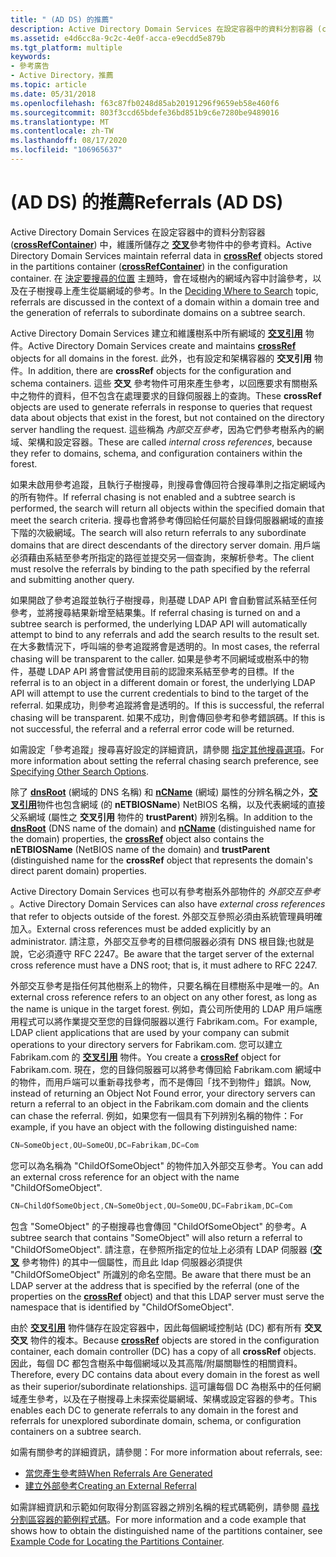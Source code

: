 ```yaml
---
title: " (AD DS) 的推薦"
description: Active Directory Domain Services 在設定容器中的資料分割容器 (crossRefContainer) 中，維護所儲存之交叉參考物件中的參考資料。
ms.assetid: e4d6cc8a-9c2c-4e0f-acca-e9ecdd5e879b
ms.tgt_platform: multiple
keywords:
- 參考廣告
- Active Directory，推薦
ms.topic: article
ms.date: 05/31/2018
ms.openlocfilehash: f63c87fb0248d85ab20191296f9659eb58e460f6
ms.sourcegitcommit: 803f3ccd65bdefe36bd851b9c6e7280be9489016
ms.translationtype: MT
ms.contentlocale: zh-TW
ms.lasthandoff: 08/17/2020
ms.locfileid: "106965637"
---
```

# <a name="referrals-ad-ds"></a><span data-ttu-id="234c6-105"> (AD DS) 的推薦</span><span class="sxs-lookup"><span data-stu-id="234c6-105">Referrals (AD DS)</span></span>

<span data-ttu-id="234c6-106">Active Directory Domain Services 在設定容器中的資料分割容器 ([**crossRefContainer**](/windows/desktop/ADSchema/c-crossrefcontainer)) 中，維護所儲存之 [**交叉**](/windows/desktop/ADSchema/c-crossref)參考物件中的參考資料。</span><span class="sxs-lookup"><span data-stu-id="234c6-106">Active Directory Domain Services maintain referral data in [**crossRef**](/windows/desktop/ADSchema/c-crossref) objects stored in the partitions container ([**crossRefContainer**](/windows/desktop/ADSchema/c-crossrefcontainer)) in the configuration container.</span></span> <span data-ttu-id="234c6-107">在 [決定要搜尋的位置](where-to-search.md) 主題時，會在域樹內的網域內容中討論參考，以及在子樹搜尋上產生從屬網域的參考。</span><span class="sxs-lookup"><span data-stu-id="234c6-107">In the [Deciding Where to Search](where-to-search.md) topic, referrals are discussed in the context of a domain within a domain tree and the generation of referrals to subordinate domains on a subtree search.</span></span>

<span data-ttu-id="234c6-108">Active Directory Domain Services 建立和維護樹系中所有網域的 [**交叉引用**](/windows/desktop/ADSchema/c-crossref) 物件。</span><span class="sxs-lookup"><span data-stu-id="234c6-108">Active Directory Domain Services create and maintains [**crossRef**](/windows/desktop/ADSchema/c-crossref) objects for all domains in the forest.</span></span> <span data-ttu-id="234c6-109">此外，也有設定和架構容器的 **交叉引用** 物件。</span><span class="sxs-lookup"><span data-stu-id="234c6-109">In addition, there are **crossRef** objects for the configuration and schema containers.</span></span> <span data-ttu-id="234c6-110">這些 **交叉** 參考物件可用來產生參考，以回應要求有關樹系中之物件的資料，但不包含在處理要求的目錄伺服器上的查詢。</span><span class="sxs-lookup"><span data-stu-id="234c6-110">These **crossRef** objects are used to generate referrals in response to queries that request data about objects that exist in the forest, but not contained on the directory server handling the request.</span></span> <span data-ttu-id="234c6-111">這些稱為 *內部交互參考*，因為它們參考樹系內的網域、架構和設定容器。</span><span class="sxs-lookup"><span data-stu-id="234c6-111">These are called *internal cross references*, because they refer to domains, schema, and configuration containers within the forest.</span></span>

<span data-ttu-id="234c6-112">如果未啟用參考追蹤，且執行子樹搜尋，則搜尋會傳回符合搜尋準則之指定網域內的所有物件。</span><span class="sxs-lookup"><span data-stu-id="234c6-112">If referral chasing is not enabled and a subtree search is performed, the search will return all objects within the specified domain that meet the search criteria.</span></span> <span data-ttu-id="234c6-113">搜尋也會將參考傳回給任何屬於目錄伺服器網域的直接下階的次級網域。</span><span class="sxs-lookup"><span data-stu-id="234c6-113">The search will also return referrals to any subordinate domains that are direct descendants of the directory server domain.</span></span> <span data-ttu-id="234c6-114">用戶端必須藉由系結至參考所指定的路徑並提交另一個查詢，來解析參考。</span><span class="sxs-lookup"><span data-stu-id="234c6-114">The client must resolve the referrals by binding to the path specified by the referral and submitting another query.</span></span>

<span data-ttu-id="234c6-115">如果開啟了參考追蹤並執行子樹搜尋，則基礎 LDAP API 會自動嘗試系結至任何參考，並將搜尋結果新增至結果集。</span><span class="sxs-lookup"><span data-stu-id="234c6-115">If referral chasing is turned on and a subtree search is performed, the underlying LDAP API will automatically attempt to bind to any referrals and add the search results to the result set.</span></span> <span data-ttu-id="234c6-116">在大多數情況下，呼叫端的參考追蹤將會是透明的。</span><span class="sxs-lookup"><span data-stu-id="234c6-116">In most cases, the referral chasing will be transparent to the caller.</span></span> <span data-ttu-id="234c6-117">如果是參考不同網域或樹系中的物件，基礎 LDAP API 將會嘗試使用目前的認證來系結至參考的目標。</span><span class="sxs-lookup"><span data-stu-id="234c6-117">If the referral is to an object in a different domain or forest, the underlying LDAP API will attempt to use the current credentials to bind to the target of the referral.</span></span> <span data-ttu-id="234c6-118">如果成功，則參考追蹤將會是透明的。</span><span class="sxs-lookup"><span data-stu-id="234c6-118">If this is successful, the referral chasing will be transparent.</span></span> <span data-ttu-id="234c6-119">如果不成功，則會傳回參考和參考錯誤碼。</span><span class="sxs-lookup"><span data-stu-id="234c6-119">If this is not successful, the referral and a referral error code will be returned.</span></span>

<span data-ttu-id="234c6-120">如需設定「參考追蹤」搜尋喜好設定的詳細資訊，請參閱 [指定其他搜尋選項](specifying-other-search-options.md)。</span><span class="sxs-lookup"><span data-stu-id="234c6-120">For more information about setting the referral chasing search preference, see [Specifying Other Search Options](specifying-other-search-options.md).</span></span>

<span data-ttu-id="234c6-121">除了 [**dnsRoot**](/windows/desktop/ADSchema/a-dnsroot) (網域的 DNS 名稱) 和 [**nCName**](/windows/desktop/ADSchema/a-ncname) (網域) 屬性的分辨名稱之外，[**交叉引用**](/windows/desktop/ADSchema/c-crossref)物件也包含網域 (的 **nETBIOSName**) NetBIOS 名稱，以及代表網域的直接父系網域 (屬性之 **交叉引用** 物件的 **trustParent**) 辨別名稱。</span><span class="sxs-lookup"><span data-stu-id="234c6-121">In addition to the [**dnsRoot**](/windows/desktop/ADSchema/a-dnsroot) (DNS name of the domain) and [**nCName**](/windows/desktop/ADSchema/a-ncname) (distinguished name for the domain) properties, the [**crossRef**](/windows/desktop/ADSchema/c-crossref) object also contains the **nETBIOSName** (NetBIOS name of the domain) and **trustParent** (distinguished name for the **crossRef** object that represents the domain's direct parent domain) properties.</span></span>

<span data-ttu-id="234c6-122">Active Directory Domain Services 也可以有參考樹系外部物件的 *外部交互參考* 。</span><span class="sxs-lookup"><span data-stu-id="234c6-122">Active Directory Domain Services can also have *external cross references* that refer to objects outside of the forest.</span></span> <span data-ttu-id="234c6-123">外部交互參照必須由系統管理員明確加入。</span><span class="sxs-lookup"><span data-stu-id="234c6-123">External cross references must be added explicitly by an administrator.</span></span> <span data-ttu-id="234c6-124">請注意，外部交互參考的目標伺服器必須有 DNS 根目錄;也就是說，它必須遵守 RFC 2247。</span><span class="sxs-lookup"><span data-stu-id="234c6-124">Be aware that the target server of the external cross reference must have a DNS root; that is, it must adhere to RFC 2247.</span></span>

<span data-ttu-id="234c6-125">外部交互參考是指任何其他樹系上的物件，只要名稱在目標樹系中是唯一的。</span><span class="sxs-lookup"><span data-stu-id="234c6-125">An external cross reference refers to an object on any other forest, as long as the name is unique in the target forest.</span></span> <span data-ttu-id="234c6-126">例如，貴公司所使用的 LDAP 用戶端應用程式可以將作業提交至您的目錄伺服器以進行 Fabrikam.com。</span><span class="sxs-lookup"><span data-stu-id="234c6-126">For example, LDAP client applications that are used by your company can submit operations to your directory servers for Fabrikam.com.</span></span> <span data-ttu-id="234c6-127">您可以建立 Fabrikam.com 的 [**交叉引用**](/windows/desktop/ADSchema/c-crossref) 物件。</span><span class="sxs-lookup"><span data-stu-id="234c6-127">You create a [**crossRef**](/windows/desktop/ADSchema/c-crossref) object for Fabrikam.com.</span></span> <span data-ttu-id="234c6-128">現在，您的目錄伺服器可以將參考傳回給 Fabrikam.com 網域中的物件，而用戶端可以重新尋找參考，而不是傳回「找不到物件」錯誤。</span><span class="sxs-lookup"><span data-stu-id="234c6-128">Now, instead of returning an Object Not Found error, your directory servers can return a referral to an object in the Fabrikam.com domain and the clients can chase the referral.</span></span> <span data-ttu-id="234c6-129">例如，如果您有一個具有下列辨別名稱的物件：</span><span class="sxs-lookup"><span data-stu-id="234c6-129">For example, if you have an object with the following distinguished name:</span></span>


```C++
CN=SomeObject,OU=SomeOU,DC=Fabrikam,DC=Com
```



<span data-ttu-id="234c6-130">您可以為名稱為 "ChildOfSomeObject" 的物件加入外部交互參考。</span><span class="sxs-lookup"><span data-stu-id="234c6-130">You can add an external cross reference for an object with the name "ChildOfSomeObject".</span></span>


```C++
CN=ChildOfSomeObject,CN=SomeObject,OU=SomeOU,DC=Fabrikam,DC=Com
```



<span data-ttu-id="234c6-131">包含 "SomeObject" 的子樹搜尋也會傳回 "ChildOfSomeObject" 的參考。</span><span class="sxs-lookup"><span data-stu-id="234c6-131">A subtree search that contains "SomeObject" will also return a referral to "ChildOfSomeObject".</span></span> <span data-ttu-id="234c6-132">請注意，在參照所指定的位址上必須有 LDAP 伺服器 ([**交叉**](/windows/desktop/ADSchema/c-crossref) 參考物件) 的其中一個屬性，而且此 ldap 伺服器必須提供 "ChildOfSomeObject" 所識別的命名空間。</span><span class="sxs-lookup"><span data-stu-id="234c6-132">Be aware that there must be an LDAP server at the address that is specified by the referral (one of the properties on the [**crossRef**](/windows/desktop/ADSchema/c-crossref) object) and that this LDAP server must serve the namespace that is identified by "ChildOfSomeObject".</span></span>

<span data-ttu-id="234c6-133">由於 [**交叉引用**](/windows/desktop/ADSchema/c-crossref) 物件儲存在設定容器中，因此每個網域控制站 (DC) 都有所有 **交叉交叉** 物件的複本。</span><span class="sxs-lookup"><span data-stu-id="234c6-133">Because [**crossRef**](/windows/desktop/ADSchema/c-crossref) objects are stored in the configuration container, each domain controller (DC) has a copy of all **crossRef** objects.</span></span> <span data-ttu-id="234c6-134">因此，每個 DC 都包含樹系中每個網域以及其高階/附屬關聯性的相關資料。</span><span class="sxs-lookup"><span data-stu-id="234c6-134">Therefore, every DC contains data about every domain in the forest as well as their superior/subordinate relationships.</span></span> <span data-ttu-id="234c6-135">這可讓每個 DC 為樹系中的任何網域產生參考，以及在子樹搜尋上未探索從屬網域、架構或設定容器的參考。</span><span class="sxs-lookup"><span data-stu-id="234c6-135">This enables each DC to generate referrals to any domain in the forest and referrals for unexplored subordinate domain, schema, or configuration containers on a subtree search.</span></span>

<span data-ttu-id="234c6-136">如需有關參考的詳細資訊，請參閱：</span><span class="sxs-lookup"><span data-stu-id="234c6-136">For more information about referrals, see:</span></span>

-   [<span data-ttu-id="234c6-137">當您產生參考時</span><span class="sxs-lookup"><span data-stu-id="234c6-137">When Referrals Are Generated</span></span>](when-referrals-are-generated.md)
-   [<span data-ttu-id="234c6-138">建立外部參考</span><span class="sxs-lookup"><span data-stu-id="234c6-138">Creating an External Referral</span></span>](creating-an-external-referral.md)

<span data-ttu-id="234c6-139">如需詳細資訊和示範如何取得分割區容器之辨別名稱的程式碼範例，請參閱 [尋找分割區容器的範例程式碼](example-code-for-locating-the-partitions-container.md)。</span><span class="sxs-lookup"><span data-stu-id="234c6-139">For more information and a code example that shows how to obtain the distinguished name of the partitions container, see [Example Code for Locating the Partitions Container](example-code-for-locating-the-partitions-container.md).</span></span>

 

 